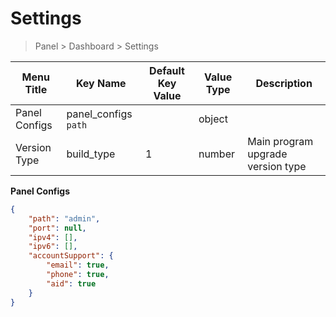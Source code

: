 # Settings

> Panel > Dashboard > Settings

| Menu Title | Key Name | Default Key Value | Value Type | Description |
| --- | --- | --- | --- | --- |
| Panel Configs | panel_configs `path` |  | object |  |
| Version Type | build_type | 1 | number | Main program upgrade version type |

**Panel Configs**

```json
{
    "path": "admin",
    "port": null,
    "ipv4": [],
    "ipv6": [],
    "accountSupport": {
        "email": true,
        "phone": true,
        "aid": true
    }
}
```

